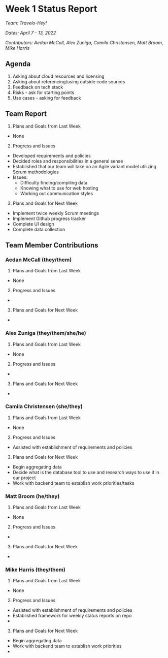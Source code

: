# Week 1 Status Report
*Team: Travelo-Hey!*

*Dates: April 7 - 13, 2022*

*Contributors: Aedan McCall, Alex Zuniga, Camila Christensen, Matt Broom, Mike Harris*

## Agenda
1. Asking about cloud resources and licensing
2. Asking about referencing/using outside code sources
3. Feedback on tech stack
4. Risks - ask for starting points
5. Use cases - asking for feedback

## Team Report
1. Plans and Goals from Last Week
  - None
2. Progress and Issues
  - Developed requirements and policies
  - Decided roles and responsibilities in a general sense
  - Established that our team will take on an Agile variant model utilizing Scrum methodologies
  - Issues:
    - Difficulty finding/compiling data
    - Knowing what to use for web hosting
    - Working out communication styles
3. Plans and Goals for Next Week
  - Implement twice weekly Scrum meetings
  - Implement Github progress tracker
  - Complete UI design
  - Complete data collection

## Team Member Contributions
### Aedan McCall (they/them)
1. Plans and Goals from Last Week
  - None
2. Progress and Issues
  -
3. Plans and Goals for Next Week
  -

### Alex Zuniga (they/them/she/he)
1. Plans and Goals from Last Week
  - None
2. Progress and Issues
  -
3. Plans and Goals for Next Week
  -

### Camila Christensen (she/they)
1. Plans and Goals from Last Week
  - None
2. Progress and Issues
  - Assisted with establishment of requirements and policies
3. Plans and Goals for Next Week
  - Begin aggregating data
  - Decide what is the database tool to use and research ways to use it in our project
  - Work with backend team to establish work priorities/tasks

### Matt Broom (he/they)
1. Plans and Goals from Last Week
  - None
2. Progress and Issues
  -
3. Plans and Goals for Next Week
  -

### Mike Harris (they/them)
1. Plans and Goals from Last Week
  - None
2. Progress and Issues
  - Assisted with establishment of requirements and policies
  - Established framework for weekly status reports on repo
  -
3. Plans and Goals for Next Week
  - Begin aggregating data
  - Work with backend team to establish work priorities
  -
